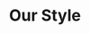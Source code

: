 ---
layout: index
title: Our Style
permalink: /standards/writing-standards/our-style/index.html
parent: writing-standards
---
